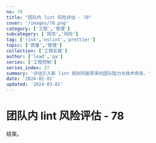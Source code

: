 ```yaml
---
no: 78
title: "团队内 lint 风险评估 - 78"
cover: '/images/78.png'
category: ['工程','管理']
subcategory: ['规范','风险']
tag: ['risk','eslint','prettier']
topic: ['质量','管理']
collection: ['工程实践']
author: ['lead','qa']
series: ['工程控制']
series_index: 37
summary: '评估引入新 lint 规则可能带来的团队阻力与技术债务。'
date: '2024-02-01'
updated: '2024-03-01'
---
```


# 团队内 lint 风险评估 - 78

结束。

